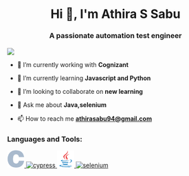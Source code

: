 <h1 align="center">Hi 👋, I'm Athira S Sabu</h1>
<h3 align="center">A passionate automation test engineer</h3>
<img align="center" src="https://raw.githubusercontent.com/athirassabu/athirassabu/main/img.jpg"/>


- 🔭 I’m currently working with **Cognizant**

- 🌱 I’m currently learning **Javascript and Python**

- 👯 I’m looking to collaborate on **new learning**

- 💬 Ask me about **Java,selenium**

- 📫 How to reach me **athirasabu94@gmail.com**


<h3 align="left">Languages and Tools:</h3>
<p align="left"> <a href="https://www.cprogramming.com/" target="_blank"> <img src="https://raw.githubusercontent.com/devicons/devicon/master/icons/c/c-original.svg" alt="c" width="40" height="40"/> </a> <a href="https://www.cypress.io" target="_blank"> <img src="https://raw.githubusercontent.com/simple-icons/simple-icons/6e46ec1fc23b60c8fd0d2f2ff46db82e16dbd75f/icons/cypress.svg" alt="cypress" width="40" height="40"/> </a> <a href="https://www.java.com" target="_blank"> <img src="https://raw.githubusercontent.com/devicons/devicon/master/icons/java/java-original.svg" alt="java" width="40" height="40"/> </a> <a href="https://www.selenium.dev" target="_blank"> <img src="https://raw.githubusercontent.com/detain/svg-logos/780f25886640cef088af994181646db2f6b1a3f8/svg/selenium-logo.svg" alt="selenium" width="40" height="40"/> </a> </p>
